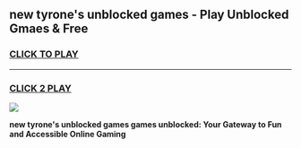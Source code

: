 
## new tyrone's unblocked games - Play Unblocked Gmaes & Free
<h3>
<a href="https://news.freeplayer.one?title=new_tyrone's_unblocked_games&ref=16F">CLICK TO PLAY</a></h3>
<hr>

<h3>
<a href="https://news.freeplayer.one?title=new_tyrone's_unblocked_games&ref=16F">CLICK 2 PLAY</a>
  
</h3>

<a href="https://news.freeplayer.one?title=new_tyrone's_unblocked_games&ref=16F/"><img src="https://clearcache.store/games.png"></a>


**new tyrone's unblocked games games unblocked: Your Gateway to Fun and Accessible Online Gaming**
